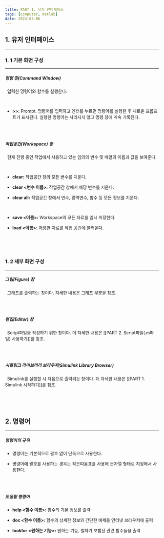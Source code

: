 ```yaml
---
title: PART 1. 유저 인터페이스
tags: [computer, matlab]
date: 2024-03-06
---
```

## 1.  유저 인터페이스
<hr>

### 1. 1 기본 화면 구성
<hr>

##### 명령 창(Command Window)

&ensp;입력한 명령어와 함수를 실행한다.

<br>

+ **\>>:** Prompt. 명령어를 입력하고 엔터를 누르면 명령어를 실행한 후 새로운 프롬프트가 표시된다. 실행한 명령어는 사라지지 않고 명령 창에 계속 기록된다.

<br>
<br>

##### 작업공간(Workspace) 창

&ensp;현재 진행 중인 작업에서 사용하고 있는 임의의 변수 및 배열의 이름과 값을 보여준다.

<br>

- **clear:** 작업공간 창의 모든 변수를 지운다.
+ **clear <변수 이름>:** 작업공간 창에서 해당 변수를 지운다.
- **clear all:** 작업공간 창에서 변수, 광역변수, 함수 등 모든 정보를 지운다.

<br>

- **save <이름>:** Workspace의 모든 자료를 임시 저장한다.
+ **load <이름>:** 저장한 자료를 작업 공간에 불러온다.

<br>
<br>
<br>

### 1. 2 세부 화면 구성
<hr>

##### 그림(Figure) 창

&ensp;그래프를 출력하는 창이다. 자세한 내용은 그래프 부분을 참조.

<br>
<br>

##### 편집(Editor) 창

&ensp;Script파일을 작성하기 위한 창이다. 더 자세한 내용은 [[PART 2. Script파일(.m파일) 사용하기]]를 참조.

<br>
<br>

##### 시뮬링크 라이브러리 브라우저(Simulink Library Browser)

&ensp;Simulink를 실행할 시 처음으로 출력되는 창이다. 더 자세한 내용은 [[PART 1. Simulink 시작하기]]를 참조.

<br>
<br>
<br>

## 2. 명령어
<hr>

##### 명령어의 규칙

- 명령어는 기본적으로 괄호 없이 단독으로 사용한다.
+ 명령어에 괄호를 사용하는 경우는 작은따옴표를 사용해 문자열 형태로 지정해서 사용한다.

<br>
<br>

##### 도움말 명령어

- **help <함수 이름>:** 함수의 기본 정보를 출력
+ **doc <함수 이름>:** 함수의 상세한 정보와 간단한 예제를 인터넷 브라우저에 출력
- **lookfor <원하는 기능>:** 원하는 기능, 철자가 포함된 관련 함수들을 출력 


<br>
<br>
<br>



